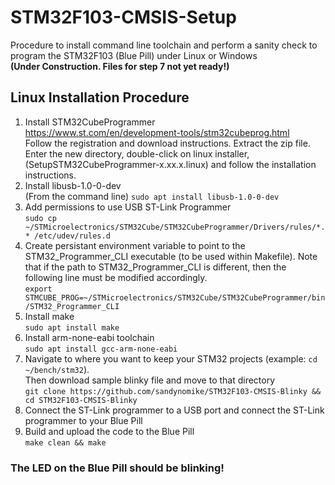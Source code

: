 # STM32F103-CMSIS-Setup
Procedure to install command line toolchain and perform a sanity check to program the STM32F103 (Blue Pill) under Linux or Windows <br>
 **(Under Construction. Files for step 7 not yet ready!)**
## Linux Installation Procedure
1. Install STM32CubeProgrammer<br>
   https://www.st.com/en/development-tools/stm32cubeprog.html<br>
   Follow the registration and download instructions. Extract the zip file. Enter the new directory, double-click on linux installer,
   (SetupSTM32CubeProgrammer-x.xx.x.linux) and follow the installation instructions.
3. Install libusb-1.0-0-dev<br> (From the command line)
   ```sudo apt install libusb-1.0-0-dev```
4. Add permissions to use USB ST-Link Programmer<br>
   ```sudo cp ~/STMicroelectronics/STM32Cube/STM32CubeProgrammer/Drivers/rules/*.* /etc/udev/rules.d```
5. Create persistant environment variable to point to the STM32_Programmer_CLI executable (to be used within Makefile). Note that if the path
   to STM32_Programmer_CLI is different, then the following line must be modified accordingly.<br>
   ```export STMCUBE_PROG=~/STMicroelectronics/STM32Cube/STM32CubeProgrammer/bin/STM32_Programmer_CLI```
6. Install make<br>
   ```sudo apt install make```
7. Install arm-none-eabi toolchain<br>
   ```sudo apt install gcc-arm-none-eabi```
8. Navigate to where you want to keep your STM32 projects (example: ```cd ~/bench/stm32```).<br>
   Then download sample blinky file and move to that directory<br>
   ```git clone https://github.com/sandynomike/STM32F103-CMSIS-Blinky && cd STM32F103-CMSIS-Blinky```
9. Connect the ST-Link programmer to a USB port and connect the ST-Link programmer to your Blue Pill
10. Build and upload the code to the Blue Pill<br>
   ```make clean && make```
### The LED on the Blue Pill should be blinking!  
